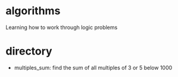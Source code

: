 # algorithms
Learning how to work through logic problems

# directory
- multiples_sum: find the sum of all multiples of 3 or 5 below 1000